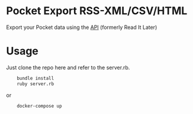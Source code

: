 Pocket Export RSS-XML/CSV/HTML
===========

Export your Pocket data using the [API](http://getpocket.com/developer/docs/overview) (formerly Read It Later) 

# Usage

Just clone the repo here and refer to the server.rb.

```sh
    bundle install
	ruby server.rb
```

or

```sh
    docker-compose up
```

